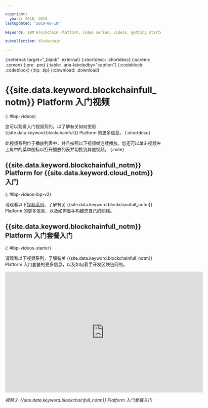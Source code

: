 ```yaml
---

copyright:
  years: 2018, 2019
lastupdated: "2019-06-18"

keywords: IBM Blockchain Platform, video series, videos, getting started videos, demo videos

subcollection: blockchain

---
```


{:external: target="_blank" .external}
{:shortdesc: .shortdesc}
{:screen: .screen}
{:pre: .pre}
{:table: .aria-labeledby="caption"}
{:codeblock: .codeblock}
{:tip: .tip}
{:download: .download}


# {{site.data.keyword.blockchainfull_notm}} Platform 入门视频
{: #ibp-videos}

您可以观看入门视频系列，以了解有关如何使用 {{site.data.keyword.blockchainfull}} Platform 的更多信息。
{:shortdesc}

此视频系列位于播放列表中，并且按照以下视频帧连续播放。您还可以单击视频左上角中的菜单图标以打开播放列表并切换到其他视频。
{:note}

## {{site.data.keyword.blockchainfull_notm}} Platform for {{site.data.keyword.cloud_notm}} 入门
{: #ibp-videos-ibp-v2}

请观看以下[视频系列]( http://ibm.biz/BlockchainPlatformSeries)，了解有关 {{site.data.keyword.blockchainfull_notm}} Platform 的更多信息，以及如何着手构建您自己的网络。

## {{site.data.keyword.blockchainfull_notm}} Platform 入门套餐入门
{: #ibp-videos-starter}

请观看以下视频系列，了解有关 {{site.data.keyword.blockchainfull_notm}} Platform 入门套餐的更多信息，以及如何着手开发区块链网络。

<iframe class="embed-responsive-item" id="youtubeplayer2" title="入门套餐视频" type="text/html" width="640" height="390" src="https://www.youtube.com/embed?listType=playlist&list=PL7LSy0eQMvjvBdal2mm74JlcNGMXYSGOe" frameborder="0" webkitallowfullscreen mozallowfullscreen allowfullscreen> </iframe>

*视频 2. {{site.data.keyword.blockchainfull_notm}} Platform 入门套餐入门*
